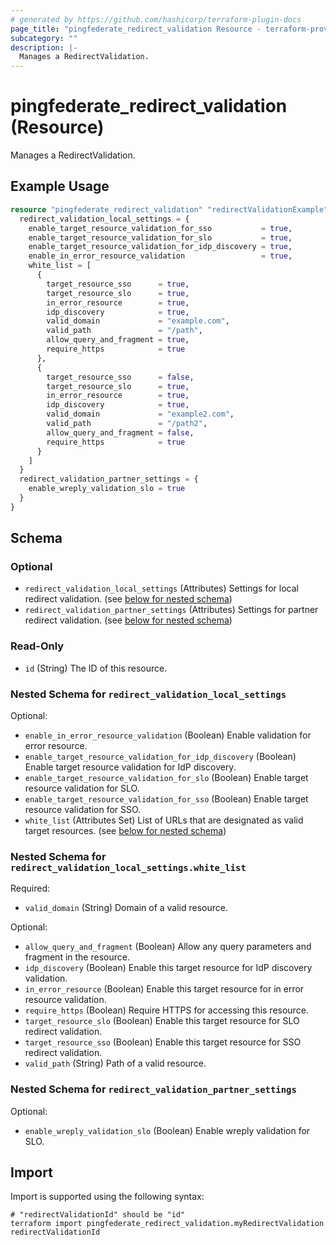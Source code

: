 ```yaml
---
# generated by https://github.com/hashicorp/terraform-plugin-docs
page_title: "pingfederate_redirect_validation Resource - terraform-provider-pingfederate"
subcategory: ""
description: |-
  Manages a RedirectValidation.
---
```


# pingfederate_redirect_validation (Resource)

Manages a RedirectValidation.

## Example Usage

```terraform
resource "pingfederate_redirect_validation" "redirectValidationExample" {
  redirect_validation_local_settings = {
    enable_target_resource_validation_for_sso           = true,
    enable_target_resource_validation_for_slo           = true,
    enable_target_resource_validation_for_idp_discovery = true,
    enable_in_error_resource_validation                 = true,
    white_list = [
      {
        target_resource_sso      = true,
        target_resource_slo      = true,
        in_error_resource        = true,
        idp_discovery            = true,
        valid_domain             = "example.com",
        valid_path               = "/path",
        allow_query_and_fragment = true,
        require_https            = true
      },
      {
        target_resource_sso      = false,
        target_resource_slo      = true,
        in_error_resource        = true,
        idp_discovery            = true,
        valid_domain             = "example2.com",
        valid_path               = "/path2",
        allow_query_and_fragment = false,
        require_https            = true
      }
    ]
  }
  redirect_validation_partner_settings = {
    enable_wreply_validation_slo = true
  }
}
```

<!-- schema generated by tfplugindocs -->
## Schema

### Optional

- `redirect_validation_local_settings` (Attributes) Settings for local redirect validation. (see [below for nested schema](#nestedatt--redirect_validation_local_settings))
- `redirect_validation_partner_settings` (Attributes) Settings for partner redirect validation. (see [below for nested schema](#nestedatt--redirect_validation_partner_settings))

### Read-Only

- `id` (String) The ID of this resource.

<a id="nestedatt--redirect_validation_local_settings"></a>
### Nested Schema for `redirect_validation_local_settings`

Optional:

- `enable_in_error_resource_validation` (Boolean) Enable validation for error resource.
- `enable_target_resource_validation_for_idp_discovery` (Boolean) Enable target resource validation for IdP discovery.
- `enable_target_resource_validation_for_slo` (Boolean) Enable target resource validation for SLO.
- `enable_target_resource_validation_for_sso` (Boolean) Enable target resource validation for SSO.
- `white_list` (Attributes Set) List of URLs that are designated as valid target resources. (see [below for nested schema](#nestedatt--redirect_validation_local_settings--white_list))

<a id="nestedatt--redirect_validation_local_settings--white_list"></a>
### Nested Schema for `redirect_validation_local_settings.white_list`

Required:

- `valid_domain` (String) Domain of a valid resource.

Optional:

- `allow_query_and_fragment` (Boolean) Allow any query parameters and fragment in the resource.
- `idp_discovery` (Boolean) Enable this target resource for IdP discovery validation.
- `in_error_resource` (Boolean) Enable this target resource for in error resource validation.
- `require_https` (Boolean) Require HTTPS for accessing this resource.
- `target_resource_slo` (Boolean) Enable this target resource for SLO redirect validation.
- `target_resource_sso` (Boolean) Enable this target resource for SSO redirect validation.
- `valid_path` (String) Path of a valid resource.



<a id="nestedatt--redirect_validation_partner_settings"></a>
### Nested Schema for `redirect_validation_partner_settings`

Optional:

- `enable_wreply_validation_slo` (Boolean) Enable wreply validation for SLO.

## Import

Import is supported using the following syntax:

```shell
# "redirectValidationId" should be "id"
terraform import pingfederate_redirect_validation.myRedirectValidation redirectValidationId
```
